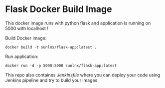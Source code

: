 # Flask Docker Build Image 

This docker image runs with python flask and application is running on 5000 with localhost !

Build Docker image:
```
docker build -t sunlnx/flask-app:latest .
```

Run application:

```
docker run -d -p 5000:5000 sunlnx/flask-app:latest
```

This repo also containes *Jenkinsfile* where you can deploy your code using Jenkins pipeline and try to build your images
